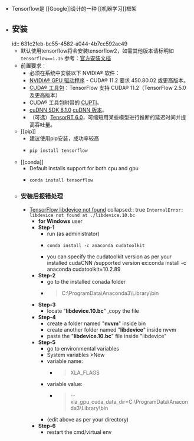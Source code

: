 - Tensorflow是 [[Google]]设计的一种 [[机器学习]]框架
- ## 安装
  id:: 631c2feb-bc55-4582-a044-4b7cc592ac49
	- 默认使用tensorflow将会安装tensorflow2，如需其他版本请标明如`tensorflow==1.15`
	  参考：[官方安装文档](https://www.tensorflow.org/install)
	- 前置要求：
		- 必须在系统中安装以下 NVIDIA® 软件：
		- [NVIDIA® GPU 驱动程序](https://www.nvidia.com/drivers) - CUDA® 11.2 要求 450.80.02 或更高版本。
		- [CUDA® 工具包](https://developer.nvidia.com/cuda-toolkit-archive)：TensorFlow 支持 CUDA® 11.2（TensorFlow 2.5.0 及更高版本）
		- CUDA® 工具包附带的 [CUPTI](http://docs.nvidia.com/cuda/cupti/)。
		- [cuDNN SDK 8.1.0](https://developer.nvidia.com/cudnn) [cuDNN 版本](https://developer.nvidia.com/rdp/cudnn-archive)。
		- （可选）[TensorRT 6.0](https://docs.nvidia.com/deeplearning/tensorrt/archives/index.html#trt_6)，可缩短用某些模型进行推断的延迟时间并提高吞吐量。
	- [[pip]]
		- 建议使用pip安装，成功率较高
		- ```bash
		  pip install tensorflow
		  ```
	- [[conda]]
		- Default installs support for both cpu and gpu
		- ```bash
		  conda install tensorflow
		  ```
	- ### 安装后报错处理
		- [TensorFlow libdevice not found](https://stackoverflow.com/questions/68614547/tensorflow-libdevice-not-found-why-is-it-not-found-in-the-searched-path)
		  collapsed:: true
		  `InternalError: libdevice not found at ./libdevice.10.bc`
			- **for Windows** user
			- **Step-1**
				- run (as administrator)
				- ```
				  conda install -c anaconda cudatoolkit
				  ```
				- you can specify the cudatoolkit version as per your installed cudaCNN /supported version ex:conda install -c anaconda cudatoolkit=10.2.89
			- **Step-2**
				- go to the installed conada folder
				- > C:\ProgramData\Anaconda3\Library\bin
			- **Step-3**
				- locate "**libdevice.10.bc**" ,copy the file
			- **Step-4**
				- create a folder named "**nvvm**" inside bin
				- create another folder named "**libdevice**" inside nvvm
				- paste the "**libdevice.10.bc**" file inside "libdevice"
			- **Step-5**
				- go to environmental variables
				- System variables >New
				- variable name:
					- > XLA_FLAGS
				- variable value:
					- > --xla_gpu_cuda_data_dir=C:\ProgramData\Anaconda3\Library\bin
				- (edit above as per your directory)
			- **Step-6**
				- restart the cmd/virtual env